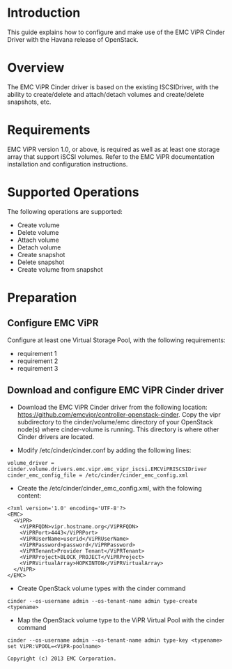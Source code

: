 Introduction
============

This guide explains how to configure and make use of the EMC ViPR Cinder Driver with the Havana release of OpenStack.


Overview
========

The EMC ViPR Cinder driver is based on the existing ISCSIDriver, with the ability to create/delete and attach/detach volumes and create/delete snapshots, etc.


Requirements
============

EMC ViPR version 1.0, or above, is required as well as at least one storage array that support iSCSI volumes. Refer to the EMC ViPR documentation installation and configuration instructions. 



Supported Operations
====================

The following operations are supported:
* Create volume
* Delete volume
* Attach volume
* Detach volume
* Create snapshot
* Delete snapshot
* Create volume from snapshot



Preparation
===========


Configure EMC ViPR
-----------------

Configure at least one Virtual Storage Pool, with the following requirements:
* requirement 1
* requirement 2
* requirement 3


Download and configure EMC ViPR Cinder driver
----------------------

* Download the EMC ViPR Cinder driver from the following location: https://github.com/emcvipr/controller-openstack-cinder. Copy the vipr subdirectory to the cinder/volume/emc directory of your OpenStack node(s) where cinder-volume is running.  This directory is where other Cinder drivers are located.

* Modify /etc/cinder/cinder.conf by adding the following lines:
```
volume_driver = cinder.volume.drivers.emc.vipr.emc_vipr_iscsi.EMCViPRISCSIDriver
cinder_emc_config_file = /etc/cinder/cinder_emc_config.xml
```

* Create the /etc/cinder/cinder_emc_config.xml, with the folowing content:
```
<?xml version='1.0' encoding='UTF-8'?>
<EMC>
  <ViPR>
    <ViPRFQDN>vipr.hostname.org</ViPRFQDN>
    <ViPRPort>4443</ViPRPort>
    <ViPRUserName>userid</ViPRUserName>
    <ViPRPassword>password</ViPRPassword>
    <ViPRTenant>Provider Tenant</ViPRTenant>
    <ViPRProject>BLOCK_PROJECT</ViPRProject>
    <ViPRVirtualArray>HOPKINTON</ViPRVirtualArray>
  </ViPR>
</EMC>
```

* Create OpenStack volume types with the cinder command
```
cinder --os-username admin --os-tenant-name admin type-create <typename>
```

* Map the OpenStack volume type to the ViPR Virtual Pool with the cinder command
```
cinder --os-username admin --os-tenant-name admin type-key <typename> set ViPR:VPOOL=<ViPR-poolname>
```





``Copyright (c) 2013 EMC Corporation.``

